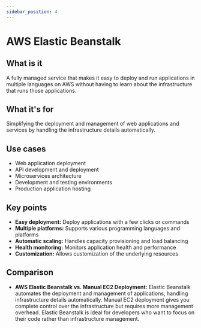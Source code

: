 ```yaml
---
sidebar_position: 4
---
```


# AWS Elastic Beanstalk

## What is it
A fully managed service that makes it easy to deploy and run applications in multiple languages on AWS without having to learn about the infrastructure that runs those applications.

## What it's for
Simplifying the deployment and management of web applications and services by handling the infrastructure details automatically.

## Use cases
- Web application deployment
- API development and deployment
- Microservices architecture
- Development and testing environments
- Production application hosting

## Key points
- **Easy deployment:** Deploy applications with a few clicks or commands
- **Multiple platforms:** Supports various programming languages and platforms
- **Automatic scaling:** Handles capacity provisioning and load balancing
- **Health monitoring:** Monitors application health and performance
- **Customization:** Allows customization of the underlying resources

## Comparison
- **AWS Elastic Beanstalk vs. Manual EC2 Deployment:** Elastic Beanstalk automates the deployment and management of applications, handling infrastructure details automatically. Manual EC2 deployment gives you complete control over the infrastructure but requires more management overhead. Elastic Beanstalk is ideal for developers who want to focus on their code rather than infrastructure management. 